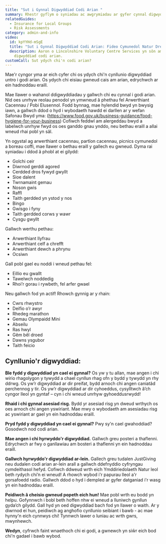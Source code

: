 ```yaml
---
title: "Sut i Gynnal Digwyddiad Codi Arian "
summary: Rhestr gyflym o syniadau ac awgrymiadau ar gyfer cynnal digwyddiad codi arian
relatedGuides:
  - Insurance for Local Groups
  - Risk Assessments
category: admin-and-info
video:
  id: kpYYHd-mSgE
  title: "Sut i Gynnal Digwyddiad Codi Arian: Fideo Cymunedol Natur Drew Nesaf"
  description: Aaron o Lincolnshire Voluntary Centre Services yn sôn am gynnal
    digwyddiad codi arian.
customCall: Sut ydych chi'n codi arian?
---
```

Mae'r cyngor yma ar eich cyfer chi os ydych chi'n cynllunio digwyddiad untro i godi arian. Os ydych chi eisiau gwneud cais am arian, edrychwch ar ein hadnoddau eraill.


Mae llawer o wahanol ddigwyddiadau y gallwch chi eu cynnal i godi arian. Nid oes unrhyw reolau penodol yn ymwneud â phethau fel Arwerthiant Cacennau / Pobi Elusennol. Fodd bynnag, mae hylendid bwyd yn bwysig iawn, a gallwch ddod o hyd i wybodaeth hawdd ei darllen ar y wefan Safonau Bwyd yma: (https://www.food.gov.uk/business-guidance/food-hygiene-for-your-business) Cofiwch feddwl am alergeddau bwyd a labelwch unrhyw fwyd os oes ganddo gnau ynddo, neu bethau eraill a allai wneud rhai pobl yn sâl.


Yn ogystal ag arwerthiant cacennau, partïon cacennau, picnics cymunedol a boreau coffi, mae llawer o bethau eraill y gallech eu gwneud. Dyma rai syniadau i ddod â phobl at ei gilydd:



* Golchi ceir
* Diwrnod gerddi agored
* Cerdded dros fywyd gwyllt
* Sioe dalent
* Twrnamaint gemau
* Noson gwis
* Raffl
* Taith gerdded yn ystod y nos
* Bingo
* Gwisgo i fyny
* Taith gerdded corws y wawr
* Cysgu gwyllt

Gallwch werthu pethau:

* Arwerthiant llyfrau
* Arwerthiant celf a chrefft
* Arwerthiant dewch a phrynu
* Ocsiwn

Gall pobl gael eu noddi i wneud pethau fel:

* Eillio eu gwallt
* Tawelwch noddedig
* Rhoi’r gorau i rywbeth, fel arfer gwael

Neu gallwch fod yn actif! Rhowch gynnig ar y rhain:

* Cwrs rhwystro
* Deifio o’r awyr
* Rhedeg marathon
* Gemau Olympaidd Mini
* Abseilu
* Ras hwyl
* Gêm bêl droed
* Dawns ysgubor
* Taith feicio



## Cynllunio'r digwyddiad:

**Ble fydd y digwyddiad yn cael ei gynnal?** Os yw y tu allan, mae angen i chi wirio rhagolygon y tywydd a chael cynllun rhag ofn y bydd y tywydd yn rhy ddrwg. Os yw’r digwyddiad ar dir preifat, bydd arnoch chi angen caniatâd perchennog y tir. Os yw’r digwyddiad ar dir cyhoeddus, cysylltwch â’ch cyngor lleol yn gyntaf – cyn i chi wneud unrhyw gyhoeddusrwydd!


**Rhaid i chi gynnal asesiad risg.** Bydd yr asesiad risg yn dweud wrthych os oes arnoch chi angen yswiriant. Mae mwy o wybodaeth am asesiadau risg ac yswiriant ar gael yn ein hadnoddau eraill.


**Pryd fydd y digwyddiad yn cael ei gynnal?** Pwy sy'n cael gwahoddiad? Gosodwch nod codi arian.


**Mae angen i chi hyrwyddo'r digwyddiad.** Gallwch greu posteri a thaflenni. Edrychwch ar fwy o ganllawiau am bosteri a thaflenni yn ein hadnoddau eraill.


**Gallwch hyrwyddo'r digwyddiad ar-lein.** Gallech greu tudalen JustGiving neu dudalen codi arian ar-lein arall a gallwch ddefnyddio cyfryngau cymdeithasol hefyd. Cofiwch ddweud wrth eich Ymddiriedolaeth Natur leol beth rydych chi’n ei wneud! A rhowch wybod i'r papurau lleol a'r gorsafoedd radio. Gallwch ddod o hyd i dempled ar gyfer datganiad i'r wasg yn ein hadnoddau eraill.


**Peidiwch â cheisio gwneud popeth eich hun!** Mae pobl wrth eu bodd yn helpu. Gofynnwch i bobl beth hoffen nhw ei wneud a lluniwch gynllun gyda’ch gilydd. Gall hyd yn oed digwyddiad bach fod yn llawer o waith. Ar y diwrnod ei hun, peidiwch ag anghofio cynllunio seibiant i bawb - ac mae hynny'n eich cynnwys chi! Tynnwch lawer o luniau ac wrth gwrs, mwynhewch.


**Wedyn**, cyfrwch faint wnaethoch chi ei godi, a gwnewch yn siŵr eich bod chi'n gadael i bawb wybod.
